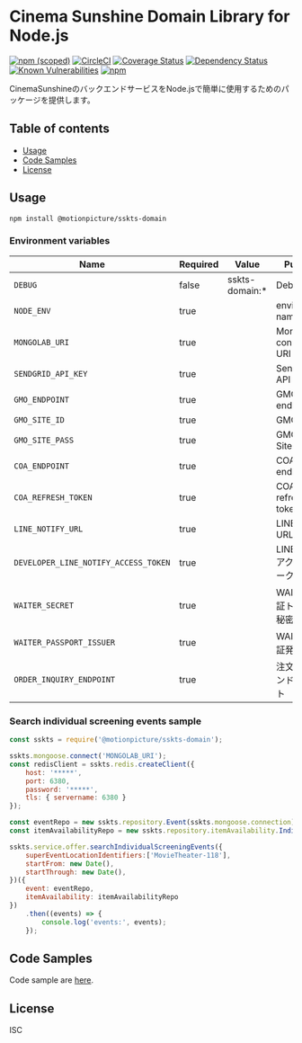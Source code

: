# Cinema Sunshine Domain Library for Node.js

[![npm (scoped)](https://img.shields.io/npm/v/@motionpicture/sskts-domain.svg)](https://www.npmjs.com/package/@motionpicture/sskts-domain)
[![CircleCI](https://circleci.com/gh/cinemasunshine/domain.svg?style=svg)](https://circleci.com/gh/cinemasunshine/domain)
[![Coverage Status](https://coveralls.io/repos/github/cinemasunshine/domain/badge.svg?branch=master)](https://coveralls.io/github/cinemasunshine/domain?branch=master)
[![Dependency Status](https://img.shields.io/david/motionpicture/sskts-domain.svg)](https://david-dm.org/motionpicture/sskts-domain)
[![Known Vulnerabilities](https://snyk.io/test/github/cinemasunshine/domain/badge.svg)](https://snyk.io/test/github/cinemasunshine/domain)
[![npm](https://img.shields.io/npm/dm/@motionpicture/sskts-domain.svg)](https://nodei.co/npm/@motionpicture/sskts-domain/)

CinemaSunshineのバックエンドサービスをNode.jsで簡単に使用するためのパッケージを提供します。

## Table of contents

* [Usage](#usage)
* [Code Samples](#code-samples)
* [License](#license)

## Usage

```shell
npm install @motionpicture/sskts-domain
```

### Environment variables

| Name                                 | Required | Value          | Purpose                      |
| ------------------------------------ | -------- | -------------- | ---------------------------- |
| `DEBUG`                              | false    | sskts-domain:* | Debug                        |
| `NODE_ENV`                           | true     |                | environment name             |
| `MONGOLAB_URI`                       | true     |                | MongoDB connection URI       |
| `SENDGRID_API_KEY`                   | true     |                | SendGrid API Key             |
| `GMO_ENDPOINT`                       | true     |                | GMO API endpoint             |
| `GMO_SITE_ID`                        | true     |                | GMO SiteID                   |
| `GMO_SITE_PASS`                      | true     |                | GMO SitePass                 |
| `COA_ENDPOINT`                       | true     |                | COA API endpoint             |
| `COA_REFRESH_TOKEN`                  | true     |                | COA API refresh token        |
| `LINE_NOTIFY_URL`                    | true     |                | LINE Notify URL              |
| `DEVELOPER_LINE_NOTIFY_ACCESS_TOKEN` | true     |                | LINE Notify アクセストークン |
| `WAITER_SECRET`                      | true     |                | WAITER許可証トークン秘密鍵   |
| `WAITER_PASSPORT_ISSUER`             | true     |                | WAITER許可証発行者           |
| `ORDER_INQUIRY_ENDPOINT`             | true     |                | 注文照会エンドポイント       |

### Search individual screening events sample

```js
const sskts = require('@motionpicture/sskts-domain');

sskts.mongoose.connect('MONGOLAB_URI');
const redisClient = sskts.redis.createClient({
    host: '*****',
    port: 6380,
    password: '*****',
    tls: { servername: 6380 }
});

const eventRepo = new sskts.repository.Event(sskts.mongoose.connection);
const itemAvailabilityRepo = new sskts.repository.itemAvailability.IndividualScreeningEvent(redisClient);

sskts.service.offer.searchIndividualScreeningEvents({
    superEventLocationIdentifiers:['MovieTheater-118'],
    startFrom: new Date(),
    startThrough: new Date(),
})({
    event: eventRepo,
    itemAvailability: itemAvailabilityRepo
})
    .then((events) => {
        console.log('events:', events);
    });
```

## Code Samples

Code sample are [here](https://github.com/cinemasunshine/domain/tree/master/example).

## License

ISC
